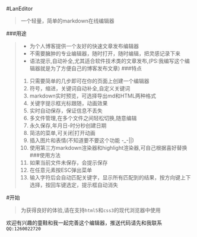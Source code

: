 #LanEditor
>    一个轻量，简单的markdown在线编辑器

###用途
>    - 为个人博客提供一个友好的快速文章发布编辑器
>    - 不需要臃肿的专业编辑器，随时打开，随时编辑，把灵感记录下来
>    - 语法提示,自动补全,尤其适合软件技术类的文章发布,(PS:我编写这个编辑器就是为了方便自己的博客发布文章)
###特点
>    1. 只需要简单的几步即可在你的页面上创建一个编辑器
>    2. 符号，缩进，关键词自动补全,自定义关键词
>    3. markdown实时预览，可选择导出md和HTML两种格式
>    5. 关键字提示框光标跟随，动画效果
>    6. 实时自动保存，保证信息不丢失
>    7. 多文件管理,在多个文件之间轻松切换,随意编辑
>    8. 永久保存,年月日-时分秒创建日期
>    7. 简洁的菜单,可关闭|打开动画
>    4. 插入图片和表情(不知道要不要这个功能 -_-||)
>    9. 使用第三方markdown渲染器和highlight渲染器,可自己根据喜好替换
###使用方法
>    1. 如果当前文件未保存，会提示保存
>    2. 在任意元素按ESC弹出菜单
>    3. 输入字符后会自动匹配关键字，显示所有匹配到的结果，按方向键上下选择，按回车键选定，提示框自动消失

#开始

>    为获得良好的体验,请在支持`html5`和`css3`的现代浏览器中使用



欢迎有兴趣的童鞋和我一起完善这个编辑器，推送代码请先和我联系 `QQ:1260022720`